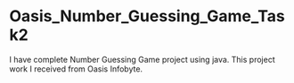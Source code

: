 # Oasis_Number_Guessing_Game_Task2
I have complete Number Guessing Game project using java. This project work I received from Oasis Infobyte.
